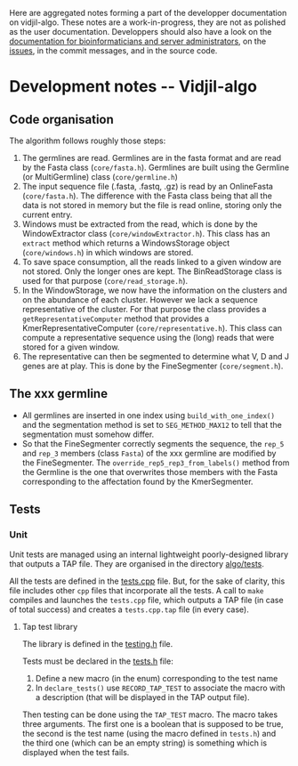 
Here are aggregated notes forming a part of the developper documentation on vidjil-algo.
These notes are a work-in-progress, they are not as polished as the user documentation.
Developpers should also have a look on the [documentation for bioinformaticians and server administrators](/),
on the [issues](http://gitlab.vidjil.org), in the commit messages, and in the source code.

# Development notes -- Vidjil-algo

## Code organisation

The algorithm follows roughly those steps:

1.  The germlines are read. Germlines are in the fasta format and are read
    by the Fasta class (`core/fasta.h`). Germlines are built using the
    Germline (or MultiGermline) class (`core/germline.h`)
2.  The input sequence file (.fasta, .fastq, .gz) is read by an OnlineFasta
    (`core/fasta.h`). The difference with the Fasta class being that all the
    data is not stored in memory but the file is read online, storing only
    the current entry.
3.  Windows must be extracted from the read, which is done by the
    WindowExtractor class (`core/windowExtractor.h`). This class has an
    `extract` method which returns a WindowsStorage object
    (`core/windows.h`) in which windows are stored.
4.  To save space consumption, all the reads linked to a given window are
    not stored. Only the longer ones are kept. The BinReadStorage class is
    used for that purpose (`core/read_storage.h`).
5.  In the WindowStorage, we now have the information on the clusters and on
    the abundance of each cluster. However we lack a sequence representative
    of the cluster. For that purpose the class provides a
    `getRepresentativeComputer` method that provides a
    KmerRepresentativeComputer (`core/representative.h`). This class can
    compute a representative sequence using the (long) reads that were
    stored for a given window.
6.  The representative can then be segmented to determine what V, D and J
    genes are at play. This is done by the FineSegmenter (`core/segment.h`).

## The xxx germline

  - All germlines are inserted in one index using `build_with_one_index()` and
    the segmentation method is set to `SEG_METHOD_MAX12` to tell that the
    segmentation must somehow differ.
  - So that the FineSegmenter correctly segments the sequence, the `rep_5` and
    `rep_3` members (class `Fasta`) of the xxx germline are modified by the
    FineSegmenter. The `override_rep5_rep3_from_labels()` method from the
    Germline is the one that overwrites those members with the Fasta
    corresponding to the affectation found by the KmerSegmenter.

## Tests

### Unit

Unit tests are managed using an internal lightweight poorly-designed
library that outputs a TAP file. They are organised in the directory
[algo/tests](../algo/tests).

All the tests are defined in the [tests.cpp](../algo/tests/tests.cpp) file. But, for the sake of
clarity, this file includes other `cpp` files that incorporate all the
tests. A call to `make` compiles and launches the `tests.cpp` file, which
outputs a TAP file (in case of total success) and creates a `tests.cpp.tap`
file (in every case).

1.  Tap test library
    
    The library is defined in the [testing.h](../algo/tests/testing.h) file.
    
    Tests must be declared in the [tests.h](../algo/tests/tests.h) file:
    
    1.  Define a new macro (in the enum) corresponding to the test name
    2.  In `declare_tests()` use `RECORD_TAP_TEST` to associate the macro with a
        description (that will be displayed in the TAP output file).
    
    Then testing can be done using the `TAP_TEST` macro. The macro takes three
    arguments. The first one is a boolean that is supposed to be true, the
    second is the test name (using the macro defined in `tests.h`) and the
    third one (which can be an empty string) is something which is displayed
    when the test fails.
